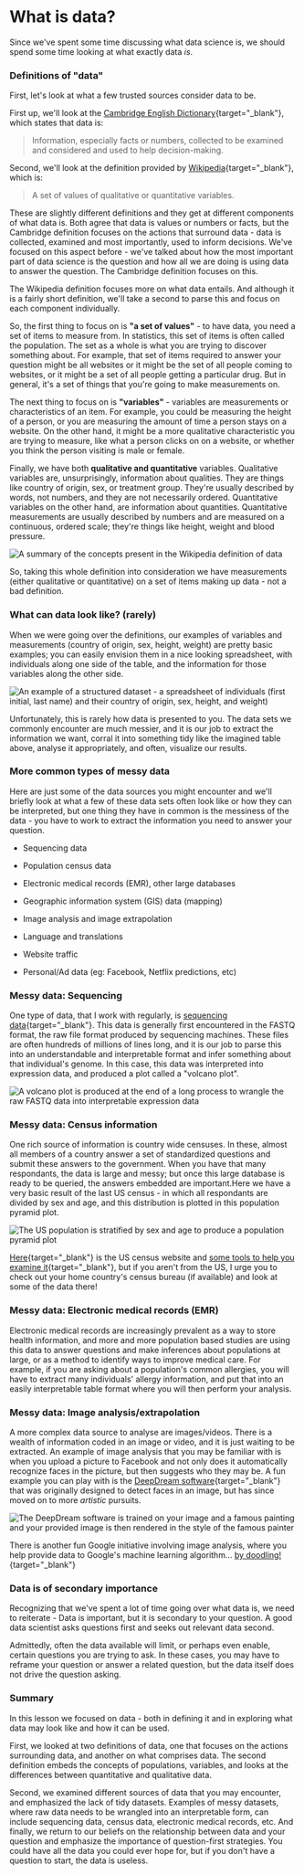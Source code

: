 # What is data? 

Since we've spent some time discussing what data science is, we should spend some time looking at what exactly data _is_.

### Definitions of "data"  

First, let's look at what a few trusted sources consider data to be.  

First up, we'll look at the [Cambridge English Dictionary](https://dictionary.cambridge.org/dictionary/english/data){target="_blank"}, which states that data is:  

> Information, especially facts or numbers, collected to be examined and considered and used to help decision-making.  
  
Second, we'll look at the definition provided by [Wikipedia](https://en.wikipedia.org/wiki/Data){target="_blank"}, which is:  

> A set of values of qualitative or quantitative variables.  

These are slightly different definitions and they get at different components of what data is. Both agree that data is values or numbers or facts, but the Cambridge definition focuses on the actions that surround data - data is collected, examined and most importantly, used to inform decisions. We've focused on this aspect before - we've talked about how the most important part of data science is the question and how all we are doing is using data to answer the question. The Cambridge definition focuses on this. 

The Wikipedia definition focuses more on what data entails. And although it is a fairly short definition, we'll take a second to parse this and focus on each component individually. 

So, the first thing to focus on is **"a set of values"** - to have data, you need a set of items to measure from. In statistics, this set of items is often called the population. The set as a whole is what you are trying to discover something about. For example, that set of items required to answer your question might be all websites or it might be the set of all people coming to websites, or it might be a set of all people getting a particular drug. But in general, it's a set of things that you're going to make measurements on.

The next thing to focus on is **"variables"** - variables are measurements or characteristics of an item. For example, you could be measuring the height of a person, or you are measuring the amount of time a person stays on a website. On the other hand, it might be a more qualitative characteristic you are trying to measure, like what a person clicks on on a website, or whether you think the person visiting is male or female.

Finally, we have both **qualitative and quantitative** variables. Qualitative variables are, unsurprisingly, information about qualities. They are things like country of origin, sex, or treatment group. They're usually described by words, not numbers, and they are not necessarily ordered. Quantitative variables on the other hand, are information about quantities. Quantitative measurements are usually described by numbers and are measured on a continuous, ordered scale; they're things like height, weight and blood pressure.

![**A summary of the concepts present in the Wikipedia definition of data**](resources/images/02_DST_What_is_data/02_DST_What_is_data-03.png)

So, taking this whole definition into consideration we have measurements (either qualitative or quantitative) on a set of items making up data - not a bad definition. 

### What can data look like? (rarely)

When we were going over the definitions, our examples of variables and measurements (country of origin, sex, height, weight) are pretty basic examples; you can easily envision them in a nice looking spreadsheet, with individuals along one side of the table, and the information for those variables along the other side. 

![**An example of a structured dataset - a spreadsheet of individuals (first initial, last name) and their country of origin, sex, height, and weight)**](resources/images/02_DST_What_is_data/02_DST_What_is_data-04.png)

Unfortunately, this is rarely how data is presented to you. The data sets we commonly encounter are much messier, and it is our job to extract the information we want, corral it into something tidy like the imagined table above, analyse it appropriately, and often, visualize our results. 

### More common types of messy data

Here are just some of the data sources you might encounter and we'll briefly look at what a few of these data sets often look like or how they can be interpreted, but one thing they have in common is the messiness of the data - you have to work to extract the information you need to answer your question. 

- Sequencing data 

- Population census data

- Electronic medical records (EMR), other large databases

- Geographic information system (GIS) data (mapping)

- Image analysis and image extrapolation

- Language and translations 

- Website traffic

- Personal/Ad data (eg: Facebook, Netflix predictions, etc)

### Messy data: Sequencing 

One type of data, that I work with regularly, is [sequencing data](https://www.ncbi.nlm.nih.gov/sra){target="_blank"}. This data is generally first encountered in the FASTQ format, the raw file format produced by sequencing machines. These files are often hundreds of millions of lines long, and it is our job to parse this into an understandable and interpretable format and infer something about that individual's genome. In this case, this data was interpreted into expression data, and produced a plot called a "volcano plot".

![**A volcano plot is produced at the end of a long process to wrangle the raw FASTQ data into interpretable expression data**](resources/images/02_DST_What_is_data/02_DST_What_is_data-06.png)

### Messy data: Census information

One rich source of information is country wide censuses. In these, almost all members of a country answer a set of standardized questions and submit these answers to the government. When you have that many respondants, the data is large and messy; but once this large database is ready to be queried, the answers embedded are important.Here we have a very basic result of the last US census - in which all respondants are divided by sex and age, and this distribution is plotted in this population pyramid plot. 

![**The US population is stratified by sex and age to produce a population pyramid plot**](resources/images/02_DST_What_is_data/02_DST_What_is_data-07.png)

[Here](https://www.census.gov/popclock/){target="_blank"} is the US census website and [some tools to help you examine it](http://guides.library.ucla.edu/c.php?g=180339&p=1189478){target="_blank"}, but if you aren't from the US, I urge you to check out your home country's census bureau (if available) and look at some of the data there!  

### Messy data: Electronic medical records (EMR)

Electronic medical records are increasingly prevalent as a way to store health information, and more and more population based studies are using this data to answer questions and make inferences about populations at large, or as a method to identify ways to improve medical care. For example, if you are asking about a population's common allergies, you will have to extract many individuals' allergy information, and put that into an easily interpretable table format where you will then perform your analysis. 

### Messy data: Image analysis/extrapolation

A more complex data source to analyse are images/videos. There is a wealth of information coded in an image or video, and it is just waiting to be extracted. An example of image analysis that you may be familiar with is when you upload a picture to Facebook and not only does it automatically recognize faces in the picture, but then suggests who they may be. A fun example you can play with is the [DeepDream software](https://deepdreamgenerator.com/){target="_blank"} that was originally designed to detect faces in an image, but has since moved on to more _artistic_ pursuits. 

![**The DeepDream software is trained on your image and a famous painting and your provided image is then rendered in the style of the famous painter**](resources/images/02_DST_What_is_data/02_DST_What_is_data-09.png)

There is another fun Google initiative involving image analysis, where you help provide data to Google's machine learning algorithm... [by doodling!](https://quickdraw.withgoogle.com/){target="_blank"}

### Data is of secondary importance

Recognizing that we've spent a lot of time going over what data is, we need to reiterate - Data is important, but it is secondary to your question. A good data scientist asks questions first and seeks out relevant data second. 

Admittedly, often the data available will limit, or perhaps even enable, certain questions you are trying to ask. In these cases, you may have to reframe your question or answer a related question, but the data itself does not drive the question asking. 

### Summary

In this lesson we focused on data - both in defining it and in exploring what data may look like and how it can be used. 

First, we looked at two definitions of data, one that focuses on the actions surrounding data, and another on what comprises data. The second definition embeds the concepts of populations, variables, and looks at the differences between quantitative and qualitative data. 

Second, we examined different sources of data that you may encounter, and emphasized the lack of tidy datasets. Examples of messy datasets, where raw data needs to be wrangled into an interpretable form, can include sequencing data, census data, electronic medical records, etc. 
And finally, we return to our beliefs on the relationship between data and your question and emphasize the importance of question-first strategies. You could have all the data you could ever hope for, but if you don't have a question to start, the data is useless.